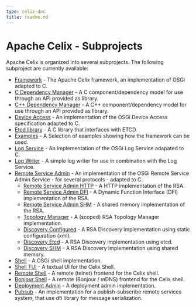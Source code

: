 ```yaml
---
type: celix-doc
title: readme.md
---
```


<!--
Licensed to the Apache Software Foundation (ASF) under one or more
contributor license agreements.  See the NOTICE file distributed with
this work for additional information regarding copyright ownership.
The ASF licenses this file to You under the Apache License, Version 2.0
(the "License"); you may not use this file except in compliance with
the License.  You may obtain a copy of the License at
   
    http://www.apache.org/licenses/LICENSE-2.0

Unless required by applicable law or agreed to in writing, software
distributed under the License is distributed on an "AS IS" BASIS,
WITHOUT WARRANTIES OR CONDITIONS OF ANY KIND, either express or implied.
See the License for the specific language governing permissions and
limitations under the License.
-->

# Apache Celix - Subprojects

Apache Celix is organized into several subprojects. The following subproject are currently available:

* [Framework](https://github.com/apache/celix/tree/rel/celix-2.1.0/framework) - The Apache Celix framework, an implementation of OSGi adapted to C.
* [C Dependency Manager](../../dependency_manager/readme.html) - A C component/dependency model for use through an API provided as library.
* [C++ Dependency Manager](../../dependency_manager_cxx/readme.html) - A C++ component/dependency model for use through an API provided as library.
* [Device Access](../../device_access/README.html) - An implementation of the OSGi Device Access specification adapted to C.
* [Etcd library](../../etcdlib/README.html) - A C library that interfaces with ETCD. 
* [Examples](https://github.com/apache/celix/tree/rel/celix-2.1.0/examples) - A Selection of examples showing how the framework can be used.
* [Log Service](../../log_service/README.html) - An implementation of the OSGi Log Service adapated to C.
* [Log Writer](../../log_writer/README.html) - A simple log writer for use in combination with the Log Service.
* [Remote Service Admin](../../remote_services/README.html) - An implementation of the OSGi Remote Service Admin Service - for several protocols - adapted to C.
    * [Remote Service Admin HTTP](https://github.com/apache/celix/tree/rel/celix-2.1.0/remote_services/remote_service_admin_http) - A HTTP implementation of the RSA.
    * [Remote Service Admin DFI](https://github.com/apache/celix/tree/rel/celix-2.1.0/remote_services/remote_service_admin_dfi) - A Dynamic Function Interface (DFI) implementation of the RSA.
    * [Remote Service Admin SHM](https://github.com/apache/celix/tree/rel/celix-2.1.0/remote_services/remote_service_admin_shm) - A shared memory implementation of the RSA.
    * [Topology Manager](../../remote_services/topology_manager/README.html) - A (scoped) RSA Topology Manager implementation. 
    * [Discovery Configured](https://github.com/apache/celix/tree/rel/celix-2.1.0/remote_services/discovery_configured) - A RSA Discovery implementation using static configuration (xml).
    * [Discovery Etcd](../../remote_services/discovery_etcd/README.html) - A RSA Discovery implementation using etcd.
    * [Discovery SHM](https://github.com/apache/celix/tree/rel/celix-2.1.0/remote_services/discovery_shm) - A RSA Discovery implementation using shared memory.
* [Shell](../../shell/README.html) - A OSGi shell implementation.
* [Shell TUI](../../shell_tui/README.html) - A textual UI for the Celix Shell.
* [Remote Shell](../../remote_shell/README.html) - A remote (telnet) frontend for the Celix shell.
* [Bonjour Shell](https://github.com/apache/celix/tree/rel/celix-2.1.0/shell_bonjour) - A remote (Bonjour / mDNS) frontend for the Celix shell.
* [Deployment Admin](../../deployment_admin/README.html) - A deployment admin implementation.
* [Pubsub](../../pubsub/README.html) - An implementation for a publish-subscribe remote services system, that use dfi library for message serialization.
